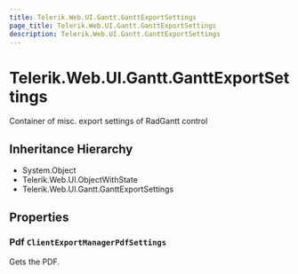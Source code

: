 ```yaml
---
title: Telerik.Web.UI.Gantt.GanttExportSettings
page_title: Telerik.Web.UI.Gantt.GanttExportSettings
description: Telerik.Web.UI.Gantt.GanttExportSettings
---
```


# Telerik.Web.UI.Gantt.GanttExportSettings

Container of misc. export settings of RadGantt control

## Inheritance Hierarchy

* System.Object
* Telerik.Web.UI.ObjectWithState
* Telerik.Web.UI.Gantt.GanttExportSettings

## Properties

###  Pdf `ClientExportManagerPdfSettings`

Gets the PDF.

